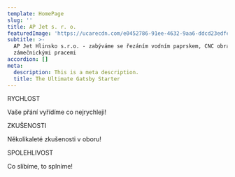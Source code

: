 ```yaml
---
template: HomePage
slug: ''
title: AP Jet s. r. o.
featuredImage: 'https://ucarecdn.com/e0452786-91ee-4632-9aa6-ddcd23edfe61/'
subtitle: >-
  AP Jet Hlinsko s.r.o. - zabýváme se řezáním vodním paprskem, CNC obráběním a
  zámečnickými pracemi
accordion: []
meta:
  description: This is a meta description.
  title: The Ultimate Gatsby Starter
---
```

RYCHLOST

Vaše přání vyřídíme co nejrychleji!

ZKUŠENOSTI

Několikaleté zkušenosti v oboru!

SPOLEHLIVOST

Co slíbíme, to splníme!
